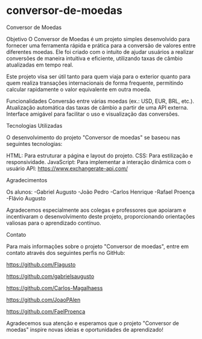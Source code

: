 # conversor-de-moedas
 Conversor de Moedas

Objetivo
O Conversor de Moedas é um projeto simples desenvolvido para fornecer uma ferramenta rápida e prática para a conversão de valores entre diferentes moedas. Ele foi criado com o intuito de ajudar usuários a realizar conversões de maneira intuitiva e eficiente, utilizando taxas de câmbio atualizadas em tempo real.

Este projeto visa ser útil tanto para quem viaja para o exterior quanto para quem realiza transações internacionais de forma frequente, permitindo calcular rapidamente o valor equivalente em outra moeda.

Funcionalidades
Conversão entre várias moedas (ex.: USD, EUR, BRL, etc.).
Atualização automática das taxas de câmbio a partir de uma API externa.
Interface amigável para facilitar o uso e visualização das conversões.

Tecnologias Utilizadas

O desenvolvimento do projeto "Conversor de moedas" se baseou nas seguintes tecnologias:

HTML: Para estruturar a página e layout do projeto.
CSS: Para estilização e responsividade.
JavaScript: Para implementar a interação dinâmica com o usuário
API: https://www.exchangerate-api.com/

Agradecimentos

Os alunos: -Gabriel Augusto -João Pedro -Carlos Henrique -Rafael Proença -Flávio Augusto

Agradecemos especialmente aos colegas e professores que apoiaram e incentivaram o desenvolvimento deste projeto, proporcionando orientações valiosas para o aprendizado contínuo.

Contato

Para mais informações sobre o projeto "Conversor de moedas", entre em contato através dos seguintes perfis no GitHub:


https://github.com/Flagusto

https://github.com/gabrielsaugusto

https://github.com/Carlos-Magalhaess

https://github.com/JoaoPAlen

https://github.com/FaelProenca

Agradecemos sua atenção e esperamos que o projeto "Conversor de moedas" inspire novas ideias e oportunidades de aprendizado!
